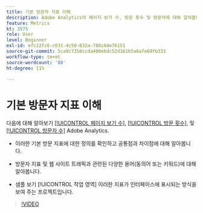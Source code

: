 ```yaml
---
title: 기본 방문자 지표 이해
description: Adobe Analytics의 페이지 보기 수, 방문 횟수 및 방문자에 대해 알아봅니다. 웹 사이트 트래픽을 이해하는 데 도움이 되는 기본 방문자 지표에 대한 통찰력을 얻으십시오.
feature: Metrics
kt: 3575
role: User
level: Beginner
exl-id: efc12fc6-c031-4c50-832a-786c84e76151
source-git-commit: 5ca8c7350ccda400ebdc52d161b5a6afe69fb333
workflow-type: tm+mt
source-wordcount: '88'
ht-degree: 11%

---
```


# 기본 방문자 지표 이해

다음에 대해 알아보기 [[!UICONTROL 페이지 보기 수]](https://experienceleague.adobe.com/docs/analytics/components/metrics/page-views.html?lang=en), [[!UICONTROL 방문 횟수]](https://experienceleague.adobe.com/docs/analytics/components/metrics/visits.html?lang=ko-KR), 및 [[!UICONTROL 방문자 수]](https://experienceleague.adobe.com/docs/analytics/components/metrics/unique-visitors.html?lang=ko-KR) Adobe Analytics.

* 이러한 기본 방문 지표에 대한 정의를 확인하고 공통점과 차이점에 대해 알아봅니다.

* 방문자 지표 및 웹 사이트 트래픽과 관련된 다양한 용어(동의어 또는 키워드)에 대해 알아봅니다.

* 샘플 보기 [!UICONTROL 작업 영역] 이러한 지표가 인터페이스에 표시되는 방식을 보여 주는 프로젝트입니다.

>[!VIDEO](https://video.tv.adobe.com/v/28774/?quality=12&learn=on)
